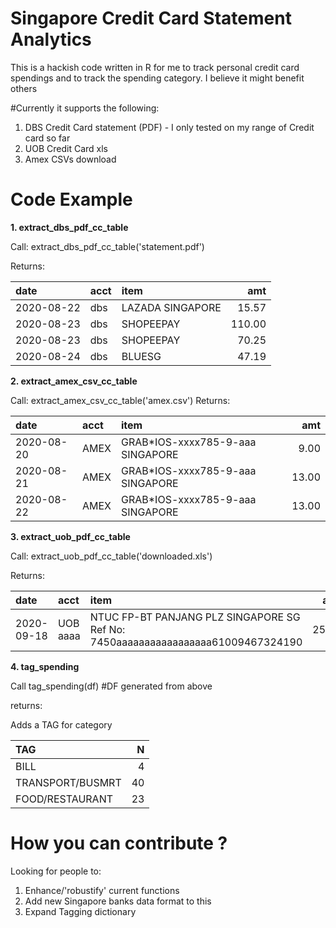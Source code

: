 # Singapore Credit Card Statement Analytics

This is a hackish code written in R for me to track personal credit card spendings and to track the spending category.
I believe it might benefit others

#Currently it supports the following:

1. DBS Credit Card statement (PDF) - I only tested on my range of Credit card so far
2. UOB Credit Card xls
3. Amex CSVs download

Code Example
====

<b>1. extract_dbs_pdf_cc_table</b>


Call:
extract_dbs_pdf_cc_table('statement.pdf')

Returns:

|date       |acct |item                                     |    amt|
|:----------|:----|:----------------------------------------|------:|
|2020-08-22 |dbs  |LAZADA SINGAPORE                         |  15.57|
|2020-08-23 |dbs  |SHOPEEPAY                                | 110.00|
|2020-08-23 |dbs  |SHOPEEPAY                                |  70.25|
|2020-08-24 |dbs  |BLUESG                                   |  47.19|


<b>2. extract_amex_csv_cc_table</b>

Call:
extract_amex_csv_cc_table('amex.csv')
Returns:

|date       |acct |item                                  |     amt|
|:----------|:----|:-------------------------------------|-------:|
|2020-08-20 |AMEX |GRAB*IOS-xxxx785-9-aaa SINGAPORE      |    9.00|
|2020-08-21 |AMEX |GRAB*IOS-xxxx785-9-aaa SINGAPORE      |   13.00|
|2020-08-22 |AMEX |GRAB*IOS-xxxx785-9-aaa SINGAPORE      |   13.00|


<b>3. extract_uob_pdf_cc_table </b>

Call:
extract_uob_pdf_cc_table('downloaded.xls')

Returns:

|date       |acct                 |item                                                                     |   amt|
|:----------|:--------------------|:------------------------------------------------------------------------|-----:|
|2020-09-18 |UOB aaaa |NTUC FP-BT PANJANG PLZ   SINGAPORE    SG Ref No: 7450aaaaaaaaaaaaaaaaa61009467324190 | 25.48|



<b>4. tag_spending</b>

Call
tag_spending(df) #DF generated from above

returns:

Adds a TAG for category


|TAG                  |  N|
|:--------------------|--:|
|BILL                 |  4|
|TRANSPORT/BUSMRT     | 40|
|FOOD/RESTAURANT      | 23|



How you can contribute ? 
====
Looking for people to:
1.  Enhance/'robustify' current functions
2.  Add new Singapore banks data format to this
3.  Expand Tagging dictionary
